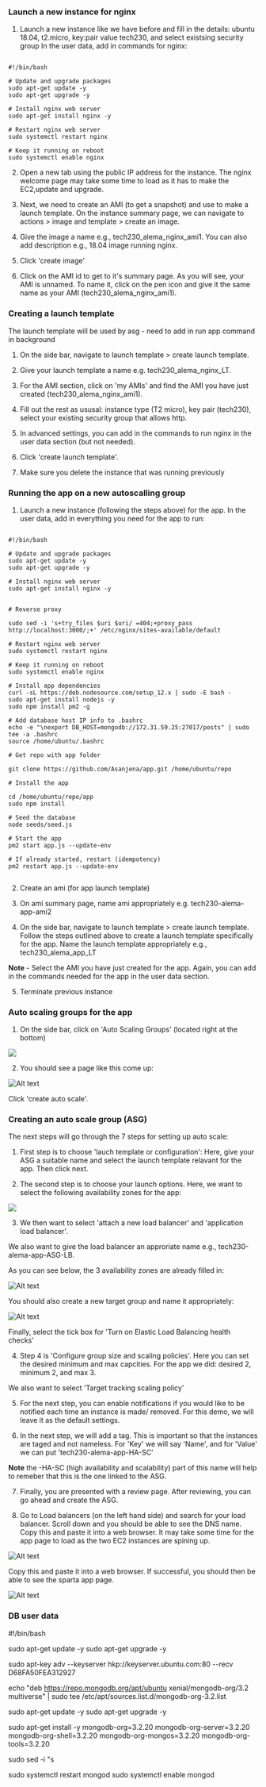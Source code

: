 
### Launch a new instance for nginx 

1. Launch a new instance like we have before and fill in the details: ubuntu 18.04, t2.micro, key:pair value tech230, and select existsing security group 
In the user data, add in commands for nginx:

```

#!/bin/bash

# Update and upgrade packages
sudo apt-get update -y
sudo apt-get upgrade -y

# Install nginx web server
sudo apt-get install nginx -y

# Restart nginx web server
sudo systemctl restart nginx

# Keep it running on reboot
sudo systemctl enable nginx

```

2. Open a new tab using the public IP address for the instance. The nginx welcome page may take some time to load as it has to make the EC2,update and upgrade.

3. Next, we need to create an AMI (to get a snapshot) and use to make a launch template. On the instance summary page, we can navigate to actions > image and template > create an image.

4. Give the image a name e.g., tech230_alema_nginx_ami1. You can also add  description e.g., 18.04 image running nginx.

5. Click 'create image'

6. Click on the AMI id to get to it's summary page. As you will see, your AMI is unnamed. To name it, click on the pen icon and give it the same name as your AMI (tech230_alema_nginx_ami1).

### Creating a launch template 

The launch template will be used by asg - need to add in run app command in background

1. On the side bar, navigate to launch template > create launch template.

2. Give your launch template a name e.g. tech230_alema_nginx_LT.

3. For the AMI section, click on 'my AMIs' and find the AMI you have just created (tech230_alema_nginx_ami1).

4. Fill out the rest as ususal: instance type (T2 micro), key pair (tech230), select your existing security group that allows http.

5. In advanced settings, you can add in the commands to run nginx in the user data section (but not needed).

6. Click 'create launch template'.

7. Make sure you delete the instance that was running previously





### Running the app on a new autoscalling group

1. Launch a new instance (following the steps above) for the app. In the user data, add in everything you need for the app to run:

```

#!/bin/bash

# Update and upgrade packages
sudo apt-get update -y
sudo apt-get upgrade -y

# Install nginx web server
sudo apt-get install nginx -y


# Reverse proxy

sudo sed -i 's+try_files $uri $uri/ =404;+proxy_pass http://localhost:3000/;+' /etc/nginx/sites-available/default

# Restart nginx web server
sudo systemctl restart nginx

# Keep it running on reboot
sudo systemctl enable nginx

# Install app dependencies
curl -sL https://deb.nodesource.com/setup_12.x | sudo -E bash -
sudo apt-get install nodejs -y
sudo npm install pm2 -g

# Add database host IP info to .bashrc
echo -e "\nexport DB_HOST=mongodb://172.31.59.25:27017/posts" | sudo tee -a .bashrc
source /home/ubuntu/.bashrc

# Get repo with app folder

git clone https://github.com/Asanjena/app.git /home/ubuntu/repo

# Install the app

cd /home/ubuntu/repo/app   
sudo npm install

# Seed the database
node seeds/seed.js

# Start the app
pm2 start app.js --update-env

# If already started, restart (idempotency)
pm2 restart app.js --update-env


```


2. Create an ami (for app launch template)

3. On ami summary page, name ami appropriately e.g. tech230-alema-app-ami2

4. On the side bar, navigate to launch template > create launch template. Follow the steps outlined above to create a launch template specifically for the app. Name the launch template appropriately e.g., tech230_alema_app_LT

**Note** - Select the AMI you have just created for the app. Again, you can add in the commands needed for the app in the user data section. 

5. Terminate previous instance




### Auto scaling groups for the app

1. On the side bar, click on 'Auto Scaling Groups' (located right at the bottom)

![](as_button.PNG)


2. You should see a page like this come up:

![Alt text](ASpage.PNG)


Click 'create auto scale'. 



### Creating an auto scale group (ASG)

The next steps will go through the 7 steps for setting up auto scale:


1. First step is to choose 'lauch template or configuration': Here, give your ASG a suitable name and select the launch template relavant for the app. Then click next.

2. The second step is to choose your launch options. Here, we want to select the following availability zones for the app:



![](availabillityzones.PNG)



3. We then want to select 'attach a new load balancer' and 'application load balancer'. 

We also want to give the load balancer an approriate name e.g., tech230-alema-app-ASG-LB.


As you can see below, the 3 availability zones are already filled in:

![Alt text](LB.PNG)



You should also create a new target group and name it appropriately:

![Alt text](targetgroup.PNG)



Finally, select the tick box for 'Turn on Elastic Load Balancing health checks'



4. Step 4 is 'Configure group size and scaling policies'. Here you can set the desired minimum and max capcities. For the app we did: desired 2, minimum 2, and max 3.



We also want to select 'Target tracking scaling policy'



5. For the next step, you can enable notifications if you would like to be notified each time an instance is made/ removed. For this demo, we will leave it as the default settings.



6. In the next step, we will add a tag. This is important so that the instances are taged and not nameless. For 'Key' we will say 'Name', and for 'Value' we can put 'tech230-alema-app-HA-SC'

**Note** the -HA-SC (high availability and scalability) part of this name will help to remeber that this is the one linked to the ASG.



7. Finally, you are presented with a review page. After reviewing, you can go ahead and create the ASG. 



8. Go to Load balancers (on the left hand side) and search for your load balancer. Scroll down and you should be able to see the DNS name. Copy this and paste it into a web browser. It may take some time for the app page to load as the two EC2 instances are spining up. 



![Alt text](DNS.PNG)



Copy this and paste it into a web browser. If successful, you should then be able to see the sparta app page.

![Alt text](lb_app_page.PNG)





### DB user data

#!/bin/bash

sudo apt-get update -y
sudo apt-get upgrade -y

sudo apt-key adv --keyserver hkp://keyserver.ubuntu.com:80 --recv D68FA50FEA312927

echo "deb https://repo.mongodb.org/apt/ubuntu xenial/mongodb-org/3.2 multiverse" | sudo tee /etc/apt/sources.list.d/mongodb-org-3.2.list

sudo apt-get update -y
sudo apt-get upgrade -y


sudo apt-get install -y mongodb-org=3.2.20 mongodb-org-server=3.2.20 mongodb-org-shell=3.2.20 mongodb-org-mongos=3.2.20 mongodb-org-tools=3.2.20

sudo sed -i "s

sudo systemctl restart mongod
sudo systemctl enable mongod





